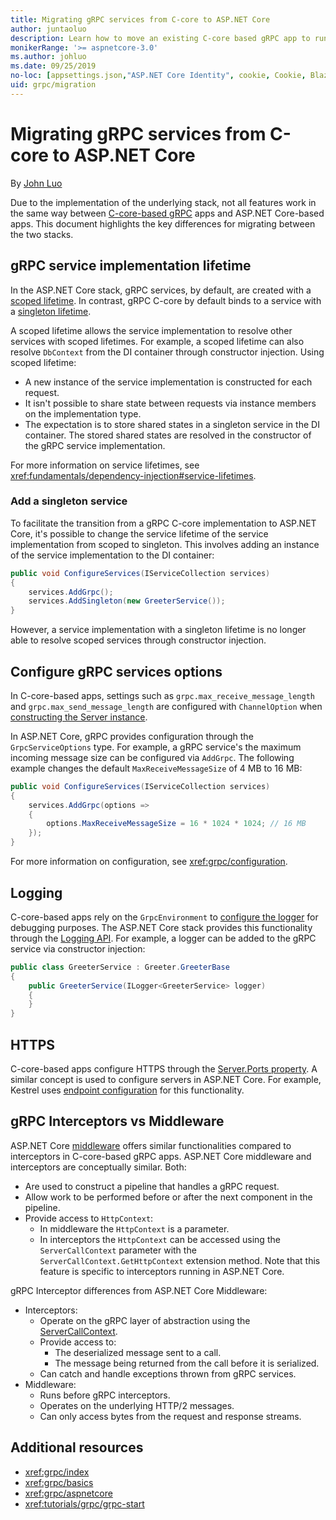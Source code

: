 ```yaml
---
title: Migrating gRPC services from C-core to ASP.NET Core
author: juntaoluo
description: Learn how to move an existing C-core based gRPC app to run on top of ASP.NET Core stack.
monikerRange: '>= aspnetcore-3.0'
ms.author: johluo
ms.date: 09/25/2019
no-loc: [appsettings.json,"ASP.NET Core Identity", cookie, Cookie, Blazor, "Blazor Server", "Blazor WebAssembly", "Identity", "Let's Encrypt", Razor, SignalR]
uid: grpc/migration
---
```

# Migrating gRPC services from C-core to ASP.NET Core

By [John Luo](https://github.com/juntaoluo)

Due to the implementation of the underlying stack, not all features work in the same way between [C-core-based gRPC](https://grpc.io/blog/grpc-stacks) apps and ASP.NET Core-based apps. This document highlights the key differences for migrating between the two stacks.

## gRPC service implementation lifetime

In the ASP.NET Core stack, gRPC services, by default, are created with a [scoped lifetime](xref:fundamentals/dependency-injection#service-lifetimes). In contrast, gRPC C-core by default binds to a service with a [singleton lifetime](xref:fundamentals/dependency-injection#service-lifetimes).

A scoped lifetime allows the service implementation to resolve other services with scoped lifetimes. For example, a scoped lifetime can also resolve `DbContext` from the DI container through constructor injection. Using scoped lifetime:

* A new instance of the service implementation is constructed for each request.
* It isn't possible to share state between requests via instance members on the implementation type.
* The expectation is to store shared states in a singleton service in the DI container. The stored shared states are resolved in the constructor of the gRPC service implementation.

For more information on service lifetimes, see <xref:fundamentals/dependency-injection#service-lifetimes>.

### Add a singleton service

To facilitate the transition from a gRPC C-core implementation to ASP.NET Core, it's possible to change the service lifetime of the service implementation from scoped to singleton. This involves adding an instance of the service implementation to the DI container:

```csharp
public void ConfigureServices(IServiceCollection services)
{
    services.AddGrpc();
    services.AddSingleton(new GreeterService());
}
```

However, a service implementation with a singleton lifetime is no longer able to resolve scoped services through constructor injection.

## Configure gRPC services options

In C-core-based apps, settings such as `grpc.max_receive_message_length` and `grpc.max_send_message_length` are configured with `ChannelOption` when [constructing the Server instance](https://grpc.io/grpc/csharp/api/Grpc.Core.Server.html#Grpc_Core_Server__ctor_System_Collections_Generic_IEnumerable_Grpc_Core_ChannelOption__).

In ASP.NET Core, gRPC provides configuration through the `GrpcServiceOptions` type. For example, a gRPC service's the maximum incoming message size can be configured via `AddGrpc`. The following example changes the default `MaxReceiveMessageSize` of 4 MB to 16 MB:

```csharp
public void ConfigureServices(IServiceCollection services)
{
    services.AddGrpc(options =>
    {
        options.MaxReceiveMessageSize = 16 * 1024 * 1024; // 16 MB
    });
}
```

For more information on configuration, see <xref:grpc/configuration>.

## Logging

C-core-based apps rely on the `GrpcEnvironment` to [configure the logger](https://grpc.io/grpc/csharp/api/Grpc.Core.GrpcEnvironment.html?q=size#Grpc_Core_GrpcEnvironment_SetLogger_Grpc_Core_Logging_ILogger_) for debugging purposes. The ASP.NET Core stack provides this functionality through the [Logging API](xref:fundamentals/logging/index). For example, a logger can be added to the gRPC service via constructor injection:

```csharp
public class GreeterService : Greeter.GreeterBase
{
    public GreeterService(ILogger<GreeterService> logger)
    {
    }
}
```

## HTTPS

C-core-based apps configure HTTPS through the [Server.Ports property](https://grpc.io/grpc/csharp/api/Grpc.Core.Server.html#Grpc_Core_Server_Ports). A similar concept is used to configure servers in ASP.NET Core. For example, Kestrel uses [endpoint configuration](xref:fundamentals/servers/kestrel#endpoint-configuration) for this functionality.

## gRPC Interceptors vs Middleware

ASP.NET Core [middleware](xref:fundamentals/middleware/index) offers similar functionalities compared to interceptors in C-core-based gRPC apps. ASP.NET Core middleware and interceptors are conceptually similar. Both:

* Are used to construct a pipeline that handles a gRPC request.
* Allow work to be performed before or after the next component in the pipeline.
* Provide access to `HttpContext`:
  * In middleware the `HttpContext` is a parameter.
  * In interceptors the `HttpContext` can be accessed using the `ServerCallContext` parameter with the `ServerCallContext.GetHttpContext` extension method. Note that this feature is specific to interceptors running in ASP.NET Core.

gRPC Interceptor differences from ASP.NET Core Middleware:

* Interceptors:
  * Operate on the gRPC layer of abstraction using the [ServerCallContext](https://grpc.io/grpc/csharp/api/Grpc.Core.ServerCallContext.html).
  * Provide access to:
    * The deserialized message sent to a call.
    * The message being returned from the call before it is serialized.
  * Can catch and handle exceptions thrown from gRPC services.
* Middleware:
  * Runs before gRPC interceptors.
  * Operates on the underlying HTTP/2 messages.
  * Can only access bytes from the request and response streams.

## Additional resources

* <xref:grpc/index>
* <xref:grpc/basics>
* <xref:grpc/aspnetcore>
* <xref:tutorials/grpc/grpc-start>
